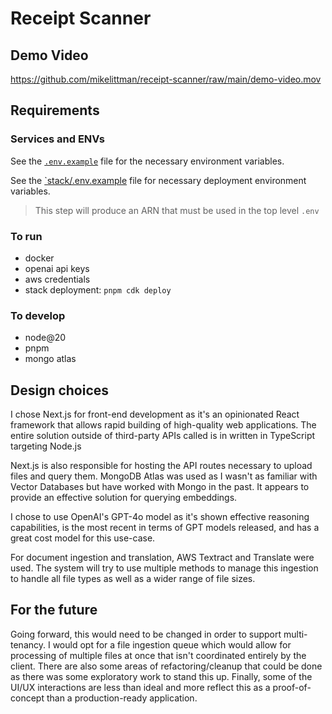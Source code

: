 # Receipt Scanner

## Demo Video

https://github.com/mikelittman/receipt-scanner/raw/main/demo-video.mov

## Requirements

### Services and ENVs

See the [`.env.example`](./.env.example) file for the necessary environment variables.

See the [`stack/.env.example](./stack/.env.example) file for necessary deployment environment variables.

> This step will produce an ARN that must be used in the top level `.env`


### To run

- docker
- openai api keys
- aws credentials
- stack deployment: `pnpm cdk deploy`

### To develop

- node@20
- pnpm
- mongo atlas


## Design choices

I chose Next.js for front-end development as it's an opinionated React framework that allows rapid building of high-quality web applications. The entire solution outside of third-party APIs called is in written in TypeScript targeting Node.js

Next.js is also responsible for hosting the API routes necessary to upload files and query them. MongoDB Atlas was used as I wasn't as familiar with Vector Databases but have worked with Mongo in the past. It appears to provide an effective solution for querying embeddings.

I chose to use OpenAI's GPT-4o model as it's shown effective reasoning capabilities, is the most recent in terms of GPT models released, and has a great cost model for this use-case.

For document ingestion and translation, AWS Textract and Translate were used. The system will try to use multiple methods to manage this ingestion to handle all file types as well as a wider range of file sizes.

## For the future

Going forward, this would need to be changed in order to support multi-tenancy. I would opt for a file ingestion queue which would allow for processing of multiple files at once that isn't coordinated entirely by the client. There are also some areas of refactoring/cleanup that could be done as there was some exploratory work to stand this up. Finally, some of the UI/UX interactions are less than ideal and more reflect this as a proof-of-concept than a production-ready application.
